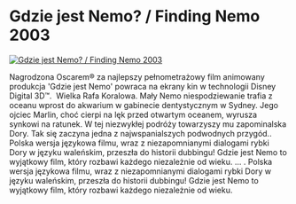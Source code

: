 Gdzie jest Nemo? / Finding Nemo 2003 
=============
[![Gdzie jest Nemo? / Finding Nemo 2003 ](http://vidos.pl/images/player.gif)](http://vidos.pl/gdzie-jest-nemo-finding-nemo-2003)

 Nagrodzona Oscarem® za najlepszy pełnometrażowy film animowany produkcja 'Gdzie jest Nemo' powraca na ekrany kin w technologii Disney Digital 3D™.  Wielka Rafa Koralowa. Mały Nemo niespodziewanie trafia z oceanu wprost do akwarium w gabinecie dentystycznym w Sydney. Jego ojciec Marlin, choć cierpi na lęk przed otwartym oceanem, wyrusza synkowi na ratunek. W tej niezwykłej podróży towarzyszy mu zapominalska Dory. Tak się zaczyna jedna z najwspanialszych podwodnych przygód.. Polska wersja językowa filmu, wraz z niezapomnianymi dialogami rybki Dory w języku waleńskim, przeszła do historii dubbingu! Gdzie jest Nemo to wyjątkowy film, który rozbawi każdego niezależnie od wieku.  ... . Polska wersja językowa filmu, wraz z niezapomnianymi dialogami rybki Dory w języku waleńskim, przeszła do historii dubbingu! Gdzie jest Nemo to wyjątkowy film, który rozbawi każdego niezależnie od wieku.
